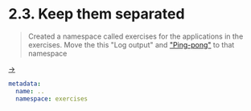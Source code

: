 # 2.3. Keep them separated

> Created a namespace called exercises for the applications in the exercises. Move the this "Log output" and ["Ping-pong"](../pong-application/) to that namespace

[->](./manifests/)

```Yaml
metadata:
  name: ..
  namespace: exercises
```
